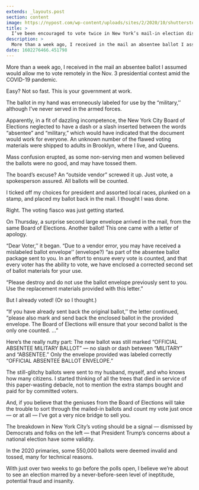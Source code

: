 ```yaml
--- 
extends: _layouts.post 
section: content 
image: https://nypost.com/wp-content/uploads/sites/2/2020/10/shutterstock_1671839164.jpg?quality=90&strip=all&w=1200 
title: > 
  I’ve been encouraged to vote twice in New York’s mail-in election disaster 
description: > 
  More than a week ago, I received in the mail an absentee ballot I assumed would allow me to vote remotely in the Nov. 3 presidential contest amid the COVID-19 pandemic.The ballot in my hand was erroneously labeled for use by the “military,’’ although I’ve never served in the armed forces.“Due to a vendor error, you may have received a mislabeled ballot envelope’’ (envelope?)“as part of the absentee ballot package sent to you.“Please destroy and do not use the ballot envelope previously sent to you. 
date: 1602276466.451798 
--- 
```

More than a week ago, I received in the mail an absentee ballot I assumed would allow me to vote remotely in the Nov. 3 presidential contest amid the COVID-19 pandemic.

Easy? Not so fast. This is your government at work.

The ballot in my hand was erroneously labeled for use by the “military,’’ although I’ve never served in the armed forces.

Apparently, in a fit of dazzling incompetence, the New York City Board of Elections neglected to have a dash or a slash inserted between the words “absentee” and “military,” which would have indicated that the document would work for everyone. An unknown number of the flawed voting materials were shipped to adults in Brooklyn, where I live, and Queens.

Mass confusion erupted, as some non-serving men and women believed the ballots were no good, and may have tossed them.

The board’s excuse? An “outside vendor” screwed it up. Just vote, a spokesperson assured. All ballots will be counted.

I ticked off my choices for president and assorted local races, plunked on a stamp, and placed my ballot back in the mail. I thought I was done.

Right. The voting fiasco was just getting started.

On Thursday, a surprise second large envelope arrived in the mail, from the same Board of Elections. Another ballot! This one came with a letter of apology.

“Dear Voter,’’ it began. “Due to a vendor error, you may have received a mislabeled ballot envelope’’ (envelope?) “as part of the absentee ballot package sent to you. In an effort to ensure every vote is counted, and that every voter has the ability to vote, we have enclosed a corrected second set of ballot materials for your use.

“Please destroy and do not use the ballot envelope previously sent to you. Use the replacement materials provided with this letter.”

But I already voted! (Or so I thought.)

“If you have already sent back the original ballot,’’ the letter continued, “please also mark and send back the enclosed ballot in the provided envelope. The Board of Elections will ensure that your second ballot is the only one counted. …”

Here’s the really nutty part: The new ballot was still marked “OFFICIAL ABSENTEE MILITARY BALLOT” — no slash or dash between “MILITARY” and “ABSENTEE.” Only the envelope provided was labeled correctly “OFFICIAL ABSENTEE BALLOT ENVELOPE.”

The still-glitchy ballots were sent to my husband, myself, and who knows how many citizens. I started thinking of all the trees that died in service of this paper-wasting debacle, not to mention the extra stamps bought and paid for by committed voters.

And, if you believe that the geniuses from the Board of Elections will take the trouble to sort through the mailed-in ballots and count my vote just once — or at all — I’ve got a very nice bridge to sell you.

The breakdown in New York City’s voting should be a signal — dismissed by Democrats and folks on the left — that President Trump’s concerns about a national election have some validity.

In the 2020 primaries, some 550,000 ballots were deemed invalid and tossed, many for technical reasons.

With just over two weeks to go before the polls open, I believe we’re about to see an election marred by a never-before-seen level of ineptitude, potential fraud and insanity.